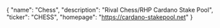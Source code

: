 {
  "name": "Chess",
  "description": "Rival Chess/RHP Cardano Stake Pool",
  "ticker": "CHESS",
  "homepage": "https://cardano-stakepool.net"
}
